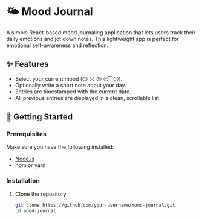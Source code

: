 # 🌤️ Mood Journal

A simple React-based mood journaling application that lets users track their daily emotions and jot down notes. This lightweight app is perfect for emotional self-awareness and reflection.

## ✨ Features

- Select your current mood (😊 😢 😡 😴 😐).
- Optionally write a short note about your day.
- Entries are timestamped with the current date.
- All previous entries are displayed in a clean, scrollable list.


## 🚀 Getting Started

### Prerequisites

Make sure you have the following installed:

- [Node.js](https://nodejs.org/)
- npm or yarn

### Installation

1. Clone the repository:

   ```bash
   git clone https://github.com/your-username/mood-journal.git
   cd mood-journal
